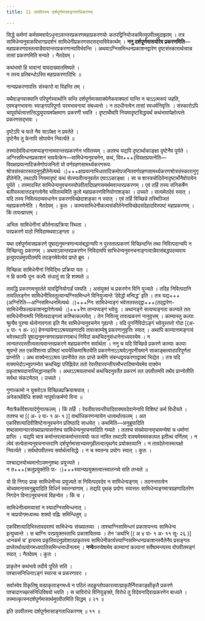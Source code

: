 ```yaml
---
title: 11 उपवीतस्य दर्शपूर्णमासाङ्गताधिकरणम्

---
```


सिद्धे कर्मणां कर्मसमवायेऽधुनाऽवान्तरप्रकरणमहाप्रकरणयोः कतरद्विनियोजकमित्युपवीतमुदाहृतम् । तत्र सामिधेन्यनुवाकविभागप्रदर्शनं सामिधेनीप्रकरणसदसद्भाविवेकार्थम् । **ननु दर्शपूर्णमासयोरेव प्रकरणमिति**—महाप्रकरणग्रस्तत्वान्नैवावान्तरप्रकरणान्याविर्भवन्ति । अथवाऽग्निसमिन्धनप्रकाशनद्वारेण दृष्टसंस्कारार्थत्वान्न तासां प्रकरणमिति मन्यते । नैतदेवम् ।

कथंभावो हि भावानां यावदाख्यातमिष्यते ।  
न तस्य प्रतिबन्धोऽस्ति महाप्रकरणादिभिः ॥  


नान्यप्रकरणापत्तिः संस्कारो वा विहन्ति तम् ।  


यथैवाङ्गवाक्यानि परिपूर्णस्वार्थानि सन्ति दर्शपूर्णमासवाक्येनैकवाक्यतां यान्ति न चाऽऽत्मरूपं जहति, एवमङ्गभावनाः स्वाङ्गपरिपूर्णाः परमभावनायां संबध्यन्ते । न तदधीनत्वेन तासां स्वधर्मनिवृत्तिः । संस्कारोऽपि चापूर्वार्थत्वात्तत्सिद्ध्युपायमपेक्षमाणः प्रकरणी भवति । दृष्टार्थेष्वपि नियमादृष्टसिद्ध्यर्थं कथंभावापेक्षोत्पत्तेः प्रकरणसद्भावः ।

दृष्टेऽपि च फले नैव साऽपेक्षा न प्रवर्तते ।  
दृष्टेनैव तु केनापि सोपायेन निवर्त्यते ॥  


तस्मादेवंविधानामप्यङ्गानामवान्तरप्रकरणेन भवितव्यम् । अतश्च यद्यपि दृष्टार्थाकाङ्क्षा दृष्टेनैव पूर्यते । अग्निसमिन्धनप्रकाशनं भावयेत्केन—सामिधेन्यनुवचनेन, कथं, विव+++(विवक्षाप्रयत्नेति—विवक्षाप्रयत्नादिक्रमेणोपजनितो यो वर्णग्रहणसामर्थ्यकरणरूपः श्रोत्रसंस्कारस्तदनुगृहीतेनेत्यर्थः ।)+++क्षाप्रयत्नाभिधातादिक्रमोपजनितवर्णग्रहणसामर्थ्यकरणश्रोत्रसंस्कारानुगृहीतेनेति, तथाऽपि नियमादृष्टं कथं सेत्स्यतीत्यनुवर्तत एवाऽऽकाङ्क्षा । सा च शास्त्रचोदितेनादृष्टार्थेनैवोपायेन पूर्यते । तस्मादस्ति सामिधेन्यनुवचनस्योपवीतादिग्रहणसमर्थमवान्तरप्रकरणम् । एवं तर्हि तस्य संनिकर्षेण बलीयस्त्वात्तदङ्गत्वेनैव भवितव्यमिति कुतो महाप्रकरणविनियोगाशङ्का । उच्यते । सत्यमेतदेवं स्यात् । यदि तस्य निवित्पदव्यवधानेन प्रकरणविच्छेदाशङ्का न स्यात् । एवं तर्हि विच्छिन्ने तस्मिञ्जितं महाप्रकरणेनेति । नैतदेवम् । कुतः । काम्यसाभिधेनीकल्पसंकीर्तनेनाविच्छेदसंदेहादविस्पष्टं महाप्रकरणम् । किं तावत्प्राप्तम् ।

अभितः सामिधेनीनां कीर्तनात्प्रक्रिया स्थिता ।  
परप्रकरणे पाठो निविदामथवाऽङ्गता ॥  


यथा दर्शपूर्णमासप्रकरणे पूषाद्यनुमन्त्रणान्यसंबद्धान्यपि न पुरस्तात्प्रकरणं विच्छिन्दन्ति तथा निवित्पदान्यपि न विच्छिन्द्युः प्रकरणम् । अथवाऽवान्तरप्रकरणेन निविदामपि साभिधेन्यनुवनचनाङ्गत्वान्नैवासंबद्धपदव्यवाय इत्युपपन्नमुपवीतमपि तदङ्गमेवेत्येवं प्राप्ते ब्रूमः ।

विच्छिन्ना सामिधेनीनां निविद्भिः प्रक्रिया यतः ।  
न हि काम्यैः पुनः कल्पैः संधातुं सा हि शक्यते ॥  


तावद्धि प्रकरणमनुवर्तते यावद्विनियोगार्हं पश्यति । असंयुक्तं च प्रकरणेन विनि युज्यते । तदिह निवित्पदानि तावल्लिङ्गेन सामिधेनीभिस्तुल्यान्यग्निसमिन्धने विनियुज्यन्ते ‘देवेद्धो मन्विद्ध’ इति । तत्र यद्य+++(अग्निरिति—अग्निसमिन्धनमित्यर्थः ।)+++ग्निः सामिधेन्यङ्गं भवेत्ततस्तद्द्वा+++(तद्द्वारेण-सामिधेनीफलप्रकाशनद्वारेणेत्यर्थः ।)+++रेण तान्यप्यङ्गं भवेयुः । अथानङ्गे सत्यप्यङ्गता कल्प्यते ततः सामिधेनीनामपि निवित्पदाङ्गत्वं कश्चित्कल्पयेत् । तेन निवित्सु तावत्प्रकरणं नानुवृत्तम् । काम्यास्तु कल्पाः श्रुत्यैव पुरुषा र्थत्वेनावगता इति नैव सामिधेन्यनुवचनेन गृह्यन्ते । यदि पुनर्निविदोऽङ्गं भवेयुस्ततो गोदा \[(अ॰ ४ पा॰ १ अ॰ २)\] हेनन्यायेनाऽऽश्रयग्रहणादपि तावत्काम्येषु प्रकरणानुवृत्तिः स्यात् । अथापि काम्यानामङ्गत्वं भवेत्तथाऽपि पूषाद्यनुमन्त्रणवत्प्रकरणाबाधं निविदां कथंचिदनुसंधानेनाध्यवस्येम । न त्वन्यतरदस्तीत्यसत्यवान्तरप्रकरणे महाप्रकरणेन सर्वार्थता । ननु च यदि विच्छिन्ने प्रकरणे काम्याः कल्पाः श्रूयन्ते तत एकविंशत्या प्रतिष्ठां भावयेत्किमाश्रितयेति प्रकरणेनाऽऽश्रयेऽनुपनीयमाने साकाङ्क्षत्वादपरिपूर्णता प्राप्नोति । अथ वाक्येनाऽऽश्रय उपनीयेत ततः प्राप्ते कर्मणि संबन्धद्वयकरणाद्वाक्यं भिद्येत । तत्र यदि वाक्यभेदोऽभ्युपगम्येत क्रथंचिद्वा परिह्नियेत ततो रेवतीवारवन्तीयसौभरादिष्वप्येवमेव वाक्येन प्रकृताश्रयदानात्सिद्धान्तहानिः । अथाऽऽश्रयलाभार्थं कथंचिदनुवर्तेत प्रकरणं तत उपवीतमपि तथैव प्राप्नोतीति सर्वथा संकटमेतत् । उच्यते ।

गुणात्कामो न युक्तोऽत्र विच्छिन्नप्रक्रियाश्रयात् ।  
अनेकार्थविधिः शक्यो नापूर्वात्कर्मणो विना ॥  


नैवात्रैकविंशत्यादेर्गुणात्फलम् । किं तर्हि । रेवतीवारवन्तीयादिवाक्यवदेवानेनापि विशिष्टं कर्म विधीयते । ततश्च भा \[( अ॰ २ पा॰ १ अ॰ १ )\] वार्थाधिकरणन्यायेन धात्वर्थात्फलम् । अत एकविंशत्यादिवीशिष्टेनानुवचनेन प्रतिष्ठादि साधयेत् । कथमिति—अनुब्रूयादिति शब्दसामान्यात्संख्याप्रत्यासत्तेश्च सामिधेन्यनुवचनवदिति गम्यते । ततश्च संख्येयानामृचामन्येषां च धर्माणां प्राप्तिः । यद्यपि चात्र कर्मान्तरत्वाकर्मान्तरत्वयोः फलं नास्ति तथाऽपि वाक्यमेवमवकल्पत इतीत्थं वर्णितम् । न त्वेवं सत्येतान्यनुवचनान्तराणि दर्शपूर्णमासाभ्यामगृहीतत्वात्पृथगेव प्रयोक्तव्यानि । न तावदेतेनास्मत्पक्षो निवर्त्यते । सर्वथोपवीतस्य सर्वार्थत्वसिद्धेः । न च स्वतन्त्रः प्रयोगः स्यात् । कुतः ।

पश्चाद्यस्योच्यमानोऽयमनुशब्दः प्रयुज्यते ।  
न त+++(क्रतुप्रयुक्तेति पा॰ ।)+++स्यान्यप्रयुक्तत्वात्स्वातन्त्र्ये सति लभ्यते ॥  


यो हि निगदः प्राक् सामिधेनीभ्यः प्रयुज्यते स निवित्पदवदेव न सामिधेन्यङ्गम् । तदनन्तरत्वेन चोच्यमानास्वनुब्रूयादिति विधिर्न स्वतन्त्राणाम् । तद्यदि पृथक् प्रयोगः स्यात्ततः सामिधेन्यङ्गमात्रग्रहणादितरेण निगदेन विनाऽनुवचनत्वं विहन्येत । किं च ।

सामिधेनीत्वमप्यासां न स्यादग्निसमिन्धनात् ।  
न चाप्रयोगमध्यस्थः शक्यो वह्निः समिन्धितुम् ॥  


एकविंशत्यादिभिस्तावदवश्यं सामिधेन्यः संख्यातव्याः । ताश्चाग्निसामिन्धनं प्रकाशयन्त्यः सामिधेन्य इत्युच्यन्ते । स चाग्निः परप्रयुक्तस्ताभिः प्रकाशयितव्यः । तेन ‘अर्थाभि \[( अ ४ पा॰ १ अ॰ ११ सू॰ २६ )\] धानकर्म च’ इत्यस्य प्रकृतिवदनुप्रवेशात्प्राकृतस्य सामिधेनीकार्यस्याग्निसमिन्धनप्रकाशनस्यैतेनैव प्रसङ्गतः प्राप्तेरर्थात्प्रयोगमध्यपातिसमिन्धनाधीनत्वम् । **नन्वे**वमप्येषामेव काम्यानां कल्पानां सर्वेषामन्त्यस्य वोपवीतमङ्गं स्यात् । नैतदेवम् । कुतः ।

प्राकृतेन कथंभावे तदीये पूरिते सति ।  
पश्चात्संनिधिनाऽङ्गं स्यात्स च प्रकरणावरः ।  


सर्वास्वेव विकृतिषु यत्प्राकृताङ्गमध्ये न पठितं तदकॢप्तोपकारत्वात्प्राकृतैर्निराकाङ्क्षीकृतै प्रकरणे पश्चादागच्छत्संनिधिविषयो भवति । स चाविरोधे विनियुङ्क्ते, विरोधे तु विदेवनादिवत्प्रकरणेन बाध्यते । तस्मात्कृत्स्नदर्शपूर्णमासार्थमुपवीतमिति सिद्धम् ॥ २१ ॥

इति उपवीतस्य दर्शपूर्णमासाङ्गताधिकरणम् ॥ ११ ॥
